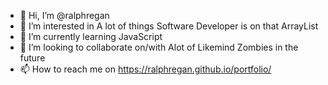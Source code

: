 - 👋 Hi, I’m @ralphregan
- 👀 I’m interested in A lot of things Software Developer is on that ArrayList 
- 🌱 I’m currently learning JavaScript
- 💞️ I’m looking to collaborate on/with Alot of Likemind Zombies in the future 
- 📫 How to reach me on https://ralphregan.github.io/portfolio/

<!---
ralphregan/ralphregan is a ✨ special ✨ repository because its `README.md` (this file) appears on your GitHub profile.
You can click the Preview link to take a look at your changes.
--->
